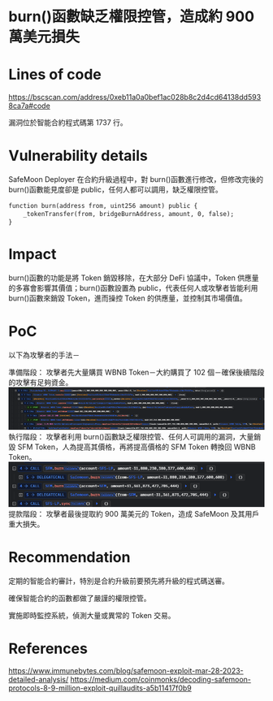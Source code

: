 # burn()函數缺乏權限控管，造成約 900 萬美元損失

# Lines of code

https://bscscan.com/address/0xeb11a0a0bef1ac028b8c2d4cd64138dd5938ca7a#code

漏洞位於智能合約程式碼第 1737 行。

# Vulnerability details

SafeMoon Deployer 在合約升級過程中，對 burn()函數進行修改，但修改完後的 burn()函數能見度卻是 public，任何人都可以調用，缺乏權限控管。

```
function burn(address from, uint256 amount) public {
    _tokenTransfer(from, bridgeBurnAddress, amount, 0, false);
}
```

# Impact

burn()函數的功能是將 Token 銷毀移除，在大部分 DeFi 協議中，Token 供應量的多寡會影響其價值；burn()函數設置為 public，代表任何人或攻擊者皆能利用 burn()函數來銷毀 Token，進而操控 Token 的供應量，並控制其市場價值。

# PoC

以下為攻擊者的手法－

準備階段：
攻擊者先大量購買 WBNB Token－大約購買了 102 個－確保後續階段的攻擊有足夠資金。
![alt text](image-2.png)
執行階段：
攻擊者利用 burn()函數缺乏權限控管、任何人可調用的漏洞，大量銷毀 SFM Token，人為提高其價格，再將提高價格的 SFM Token 轉換回 WBNB Token。
![alt text](image-1.png)
提款階段：
攻擊者最後提取約 900 萬美元的 Token，造成 SafeMoon 及其用戶重大損失。

# Recommendation

定期的智能合約審計，特別是合約升級前要預先將升級的程式碼送審。

確保智能合約的函數都做了嚴謹的權限控管。

實施即時監控系統，偵測大量或異常的 Token 交易。

# References

https://www.immunebytes.com/blog/safemoon-exploit-mar-28-2023-detailed-analysis/
https://medium.com/coinmonks/decoding-safemoon-protocols-8-9-million-exploit-quillaudits-a5b11417f0b9
